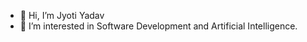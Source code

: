 - 👋 Hi, I’m Jyoti Yadav
- 👀 I’m interested in Software Development and Artificial Intelligence.

<!---
t-h-e-k-i-n-g/t-h-e-k-i-n-g is a ✨ special ✨ repository because its `README.md` (this file) appears on your GitHub profile.
You can click the Preview link to take a look at your changes.
--->
